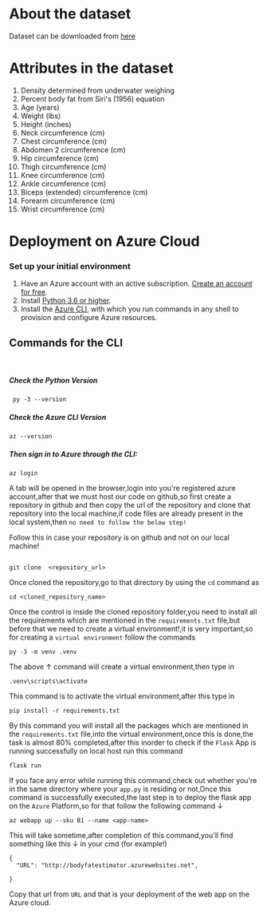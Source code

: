 # About the dataset
Dataset can be downloaded from [here](https://www.kaggle.com/fedesoriano/body-fat-prediction-dataset)

# Attributes in the dataset

1) Density determined from underwater weighing
2) Percent body fat from Siri's (1956) equation
3) Age (years)
4) Weight (lbs)
5) Height (inches)
6) Neck circumference (cm)
7) Chest circumference (cm)
8) Abdomen 2 circumference (cm)
9) Hip circumference (cm)
10) Thigh circumference (cm)
11) Knee circumference (cm)
12) Ankle circumference (cm)
13) Biceps (extended) circumference (cm)
14) Forearm circumference (cm)
15) Wrist circumference (cm)


# Deployment on Azure Cloud

### Set up your initial environment
<ol>
<li>Have an Azure account with an active subscription. <a href="https://azure.microsoft.com/free/?ref=microsoft.com&amp;utm_source=microsoft.com&amp;utm_medium=docs&amp;utm_campaign=visualstudio" data-linktype="external">Create an account for free</a>.</li>
<li>Install <a href="https://www.python.org/downloads/" target="_blank" data-linktype="external">Python 3.6 or higher</a>.</li>
<li>Install the <a href="/en-us/cli/azure/install-azure-cli" target="_blank" data-linktype="absolute-path">Azure CLI</a>, with which you run commands in any shell to provision and configure Azure resources.</li>
</ol>

## Commands for the CLI 

<br>

##### Check the Python Version 

```
 py -3 --version

```

##### Check the Azure CLI Version 

```
az --version

```

##### Then sign in to Azure through the CLI:

```
az login

```
 A tab will be opened in the browser,login into you're registered azure account,after that we must host our code on github,so first create a repository in github and then copy the url of the repository and clone that repository into the local machine,if code files are already present in the local system,then `no need to follow the below step!`

Follow this in case your repository is on github and not on our local machine!

```

git clone  <repository_url>

```

Once cloned the repository,go to that directory by using the `cd` command as 

```
cd <cloned_repository_name>

```

Once the control is inside the cloned repository folder,you need to install all the requirements which are mentioned in the `requirements.txt` file,but before that we need to create a virtual environment!,it is very important,so for creating a `virtual environment` follow the commands 

```
py -3 -m venv .venv
```

The above ↑ command will create a virtual environment,then type in 

```
.venv\scripts\activate
```

This command is to activate the virtual environment,after this type in 

```
pip install -r requirements.txt
```

By this command you will install all the packages which are mentioned in the `requirements.txt` file,into the virtual environment,once this is done,the task is almost 80% completed,after this inorder to check if the `Flask` App is running successfully on local host run this command

```
flask run
```
If you face any error while running this command,check out whether you're in the same directory where your `app.py` is residing or not,Once this command is successfully executed,the last step is to deploy the flask app on the `Azure` Platform,so for that follow the following command ↓

```
az webapp up --sku B1 --name <app-name>
```

This will take sometime,after completion of this command,you'll find something like this ↓ in your cmd (for example!)

```
{
  "URL": "http://bodyfatestimator.azurewebsites.net",
  
}
```
Copy that url from `URL` and that is your deployment of the web app on the Azure cloud.

